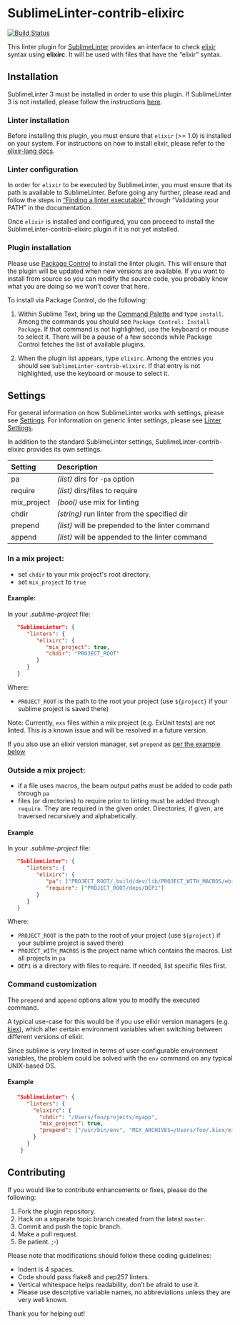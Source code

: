 SublimeLinter-contrib-elixirc
==========================

[![Build Status](https://travis-ci.org/smanolloff/SublimeLinter-contrib-elixirc.svg?branch=master)](https://travis-ci.org/smanolloff/SublimeLinter-contrib-elixirc)

This linter plugin for [SublimeLinter][docs] provides an interface to check [elixir](http://elixir-lang.org) syntax using **elixirc**. It will be used with files that have the “elixir” syntax.

## Installation
SublimeLinter 3 must be installed in order to use this plugin. If SublimeLinter 3 is not installed, please follow the instructions [here][installation].

### Linter installation
Before installing this plugin, you must ensure that `elixir` (>= 1.0) is installed on your system. For instructions on how to install elixir, please refer to the [elixir-lang docs](http://elixir-lang.org/install.html).

### Linter configuration
In order for `elixir` to be executed by SublimeLinter, you must ensure that its path is available to SublimeLinter. Before going any further, please read and follow the steps in [“Finding a linter executable”](http://sublimelinter.readthedocs.org/en/latest/troubleshooting.html#finding-a-linter-executable) through “Validating your PATH” in the documentation.

Once `elixir` is installed and configured, you can proceed to install the SublimeLinter-contrib-elixirc plugin if it is not yet installed.

### Plugin installation
Please use [Package Control][pc] to install the linter plugin. This will ensure that the plugin will be updated when new versions are available. If you want to install from source so you can modify the source code, you probably know what you are doing so we won’t cover that here.

To install via Package Control, do the following:

1. Within Sublime Text, bring up the [Command Palette][cmd] and type `install`. Among the commands you should see `Package Control: Install Package`. If that command is not highlighted, use the keyboard or mouse to select it. There will be a pause of a few seconds while Package Control fetches the list of available plugins.

1. When the plugin list appears, type `elixirc`. Among the entries you should see `SublimeLinter-contrib-elixirc`. If that entry is not highlighted, use the keyboard or mouse to select it.

## Settings
For general information on how SublimeLinter works with settings, please see [Settings][settings]. For information on generic linter settings, please see [Linter Settings][linter-settings].

In addition to the standard SublimeLinter settings, SublimeLinter-contrib-elixirc provides its own settings.

| Setting     | Description                                      |
|:------------|:-------------------------------------------------|
| pa          | _(list)_ dirs for `-pa` option                   |
| require     | _(list)_ dirs/files to require                   |
| mix_project | _(bool)_ use mix for linting                     |
| chdir       | _(string)_ run linter from the specified dir     |
| prepend     | _(list)_ will be prepended to the linter command |
| append      | _(list)_ will be appended to the linter command  |

### In a mix project:
* set `chdir` to your mix project's root directory.
* set `mix_project` to `true`

#### Example:
In your _.sublime-project_ file:
```JSON
   "SublimeLinter": {
      "linters": {
         "elixirc": {
            "mix_project": true,
            "chdir": "PROJECT_ROOT"
         }
      }
   }
```

Where:
* `PROJECT_ROOT` is the path to the root your project (use `${project}` if your sublime project is saved there)

Note: Currently, `exs` files within a mix project (e.g. ExUnit tests) are not linted. This is a known issue and will be resolved in a future version.

If you also use an elixir version manager, set `prepend` as [per the example below](#example-2)


### Outside a mix project:
* if a file uses macros, the beam output paths must be added to code path through `pa`
* files (or directories) to require prior to linting must be added through `require`. They are required in the given order. Directories, if given, are traversed recursively and alphabetically.

#### Example
In your _.sublime-project_ file:
```JSON
   "SublimeLinter": {
      "linters": {
         "elixirc": {
            "pa": ["PROJECT_ROOT/_build/dev/lib/PROJECT_WITH_MACROS/ebin"],
            "require": ["PROJECT_ROOT/deps/DEP1"]
         }
      }
   }
```

Where:
* `PROJECT_ROOT` is the path to the root of your project (use `${project}` if your sublime project is saved there)
* `PROJECT_WITH_MACROS` is the project name which contains the macros. List all projects in `pa`
* `DEP1` is a directory with files to require. If needed, list specific files first.

### Command customization
The `prepend` and `append` options allow you to modify the executed command.

A typical use-case for this would be if you use elixir version managers (e.g. [kiex](https://github.com/taylor/kiex)), which alter certain environment variables when switching between different versions of elixir.

Since sublime is *very* limited in terms of user-configurable environment variables, the problem could be solved with the `env` command on any typical UNIX-based OS.

#### Example

```JSON
   "SublimeLinter": {
      "linters": {
        "elixirc": {
          "chdir": "/Users/foo/projects/myapp",
          "mix_project": true,
          "prepend": ["/usr/bin/env", "MIX_ARCHIVES=/Users/foo/.kiex/mix/archives/elixir-1.3.3"]
        }
      }
    }
```

## Contributing
If you would like to contribute enhancements or fixes, please do the following:

1. Fork the plugin repository.
1. Hack on a separate topic branch created from the latest `master`.
1. Commit and push the topic branch.
1. Make a pull request.
1. Be patient.  ;-)

Please note that modifications should follow these coding guidelines:

- Indent is 4 spaces.
- Code should pass flake8 and pep257 linters.
- Vertical whitespace helps readability, don’t be afraid to use it.
- Please use descriptive variable names, no abbreviations unless they are very well known.

Thank you for helping out!

[docs]: http://sublimelinter.readthedocs.org
[installation]: http://sublimelinter.readthedocs.org/en/latest/installation.html
[locating-executables]: http://sublimelinter.readthedocs.org/en/latest/usage.html#how-linter-executables-are-located
[pc]: https://sublime.wbond.net/installation
[cmd]: http://docs.sublimetext.info/en/sublime-text-3/extensibility/command_palette.html
[settings]: http://sublimelinter.readthedocs.org/en/latest/settings.html
[linter-settings]: http://sublimelinter.readthedocs.org/en/latest/linter_settings.html
[inline-settings]: http://sublimelinter.readthedocs.org/en/latest/settings.html#inline-settings
